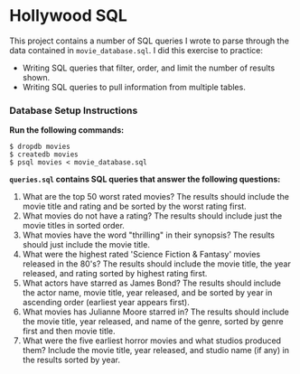# Hollywood SQL

This project contains a number of SQL queries I wrote to parse through the data contained in `movie_database.sql`. I did this exercise to practice:
* Writing SQL queries that filter, order, and limit the number of results shown.
* Writing SQL queries to pull information from multiple tables.

### Database Setup Instructions

**Run the following commands:**
```no-highlight
$ dropdb movies
$ createdb movies
$ psql movies < movie_database.sql
```

**`queries.sql` contains SQL queries that answer the following questions:**

1. What are the top 50 worst rated movies? The results should include the movie title and rating and be sorted by the worst rating first.
2. What movies do not have a rating? The results should include just the movie titles in sorted order.
3. What movies have the word "thrilling" in their synopsis? The results should just include the movie title.
4. What were the highest rated 'Science Fiction & Fantasy' movies released in the 80's? The results should include the movie title, the year released, and rating sorted by highest rating first.
5. What actors have starred as James Bond? The results should include the actor name, movie title, year released, and be sorted by year in ascending order (earliest year appears first).
6. What movies has Julianne Moore starred in? The results should include the movie title, year released, and name of the genre, sorted by genre first and then movie title.
7. What were the five earliest horror movies and what studios produced them? Include the movie title, year released, and studio name (if any) in the results sorted by year.
